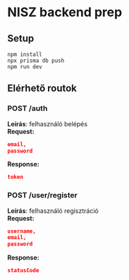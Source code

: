 # NISZ backend prep

## Setup

```
npm install
npx prisma db push
npm run dev
```

## Elérhető routok

### POST /auth

**Leírás**: felhasználó belépés  
**Request:**

```json
email,
password
```

**Response:**

```json
token
```

### POST /user/register

**Leírás**: felhasználó regisztráció  
**Request:**

```json
username,
email,
password
```

**Response:**

```json
statusCode
```
